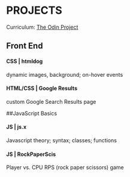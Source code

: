 # PROJECTS
Curriculum: [The Odin Project](https://www.theodinproject.com/dashboard)

## Front End
#### <strong>CSS | htmldog</strong>
dynamic images, background; on-hover events


#### <strong>HTML/CSS | Google Results </strong>
custom Google Search Results page

##JavaScript Basics

#### <strong>JS | js.x</strong>
Javascript theory; syntax; classes; functions


#### <strong>JS | RockPaperScis</strong>
Player vs. CPU RPS (rock paper scissors) game 

